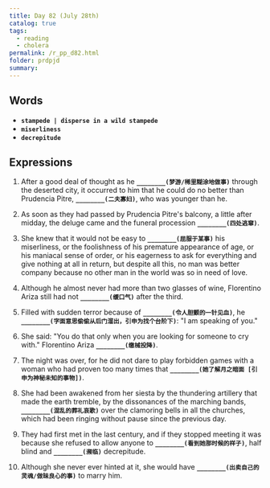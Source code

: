 ```yaml
---
title: Day 82 (July 28th)
catalog: true
tags: 
  - reading
  - cholera
permalink: /r_pp_d82.html
folder: prdpjd
summary: 
---
```


## Words

-   <b data-toggle="tooltip" data-original-title="{{site.data.glossary.stampede}}">`stampede | disperse in a wild stampede`</b>
-   <b data-toggle="tooltip" data-original-title="{{site.data.glossary.miserliness}}">`miserliness`</b>
-   <b data-toggle="tooltip" data-original-title="{{site.data.glossary.decrepitude}}">`decrepitude`</b>



## Expressions

1.  After a good deal of thought as he <b data-toggle="tooltip" data-original-title="{{site.data.answers.82_a}}">`________(梦游/稀里糊涂地做事)`</b> through the deserted city, it occurred to him that he could do no better than Prudencia Pitre, <b data-toggle="tooltip" data-original-title="{{site.data.answers.82_a2}}">`________(二夫寡妇)`</b>, who was younger than he.

2.  As soon as they had passed by Prudencia Pitre's balcony, a little after midday, the deluge came and the funeral procession <b data-toggle="tooltip" data-original-title="{{site.data.answers.82_b}}">`________(四处逃窜)`</b>.

3.  She knew that it would not be easy to <b data-toggle="tooltip" data-original-title="{{site.data.answers.82_c}}">`________(屈服于某事)`</b> his miserliness, or the foolishness of his premature appearance of age, or his maniacal sense of order, or his eagerness to ask for everything and give nothing at all in return, but despite all this, no man was better company because no other man in the world was so in need of love.

4.  Although he almost never had more than two glasses of wine, Florentino Ariza still had not <b data-toggle="tooltip" data-original-title="{{site.data.answers.82_d}}">`________(缓口气)`</b> after the third.

 5.  Filled with sudden terror because of <b data-toggle="tooltip" data-original-title="{{site.data.answers.82_e}}">`________(令人胆颤的一针见血)`</b>, he <b data-toggle="tooltip" data-original-title="{{site.data.answers.82_e2}}">`________(字面意思偷偷从后门溜出，引申为找个台阶下)`</b>: "I am speaking of you."

 6.  She said: "You do that only when you are looking for someone to cry with." Florentino Ariza <b data-toggle="tooltip" data-original-title="{{site.data.answers.82_f}}">`________(缴械投降)`</b>.

 7.  The night was over, for he did not dare to play forbidden games with a woman who had proven too many times that <b data-toggle="tooltip" data-original-title="{{site.data.answers.82_g}}">`________(她了解月之暗面 [引申为神秘未知的事物])`</b>.

 8.  She had been awakened from her siesta by the thundering artillery that made the earth tremble, by the dissonances of the marching bands, <b data-toggle="tooltip" data-original-title="{{site.data.answers.82_h}}">`________(混乱的葬礼哀歌)`</b> over the clamoring bells in all the churches, which had been ringing without pause since the previous day.

9.  They had first met in the last century, and if they stopped meeting it was because she refused to allow anyone to <b data-toggle="tooltip" data-original-title="{{site.data.answers.82_i}}">`________(看到她那时候的样子)`</b>, half blind and <b data-toggle="tooltip" data-original-title="{{site.data.answers.82_i2}}">`________(濒临)`</b> decrepitude.

10. Although she never ever hinted at it, she would have <b data-toggle="tooltip" data-original-title="{{site.data.answers.82_j}}">`________(出卖自己的灵魂/做昧良心的事)`</b> to marry him.